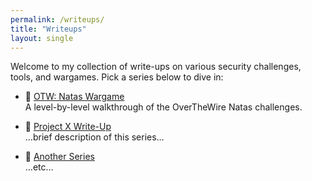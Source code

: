 ```yaml
---
permalink: /writeups/
title: "Writeups"
layout: single
---
```


Welcome to my collection of write-ups on various security challenges, tools, and wargames. Pick a series below to dive in:

- 🔗 [OTW: Natas Wargame](/writeups/otw/natas/)  
  A level-by-level walkthrough of the OverTheWire Natas challenges.

- 🔗 [Project X Write-Up](/writeups/project-x/)  
  …brief description of this series…

- 🔗 [Another Series](/writeups/another-series/)  
  …etc…